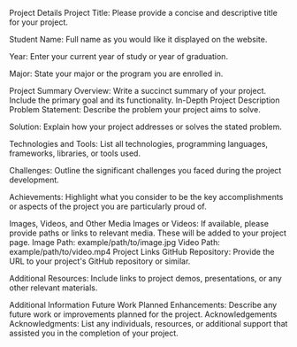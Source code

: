 Project Details
Project Title:
Please provide a concise and descriptive title for your project.

Student Name:
Full name as you would like it displayed on the website.

Year:
Enter your current year of study or year of graduation.

Major:
State your major or the program you are enrolled in.

Project Summary
Overview:
Write a succinct summary of your project. Include the primary goal and its functionality.
In-Depth Project Description
Problem Statement:
Describe the problem your project aims to solve.

Solution:
Explain how your project addresses or solves the stated problem.

Technologies and Tools:
List all technologies, programming languages, frameworks, libraries, or tools used.

Challenges:
Outline the significant challenges you faced during the project development.

Achievements:
Highlight what you consider to be the key accomplishments or aspects of the project you are particularly proud of.

Images, Videos, and Other Media
Images or Videos:
If available, please provide paths or links to relevant media. These will be added to your project page.
Image Path: example/path/to/image.jpg
Video Path: example/path/to/video.mp4
Project Links
GitHub Repository:
Provide the URL to your project's GitHub repository or similar.

Additional Resources:
Include links to project demos, presentations, or any other relevant materials.

Additional Information
Future Work
Planned Enhancements:
Describe any future work or improvements planned for the project.
Acknowledgements
Acknowledgments:
List any individuals, resources, or additional support that assisted you in the completion of your project.

